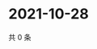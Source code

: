 # 2021-10-28

共 0 条

<!-- BEGIN WEIBO -->
<!-- 最后更新时间 Thu Oct 28 2021 21:15:59 GMT+0800 (China Standard Time) -->

<!-- END WEIBO -->
